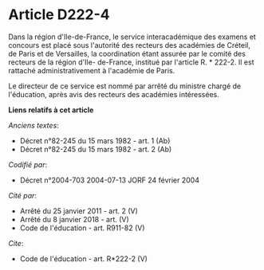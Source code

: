 # Article D222-4

Dans la région d'Ile-de-France, le service interacadémique des examens et concours est placé sous l'autorité des recteurs des
académies de Créteil, de Paris et de Versailles, la coordination étant assurée par le comité des recteurs de la région d'Ile-
de-France, institué par l'article R. * 222-2. Il est rattaché administrativement à l'académie de Paris. 

Le directeur de ce service est nommé par arrêté du ministre chargé de l'éducation, après avis des recteurs des académies
intéressées.

**Liens relatifs à cet article**

_Anciens textes_:

  - Décret n°82-245 du 15 mars 1982 - art. 1 (Ab)
  - Décret n°82-245 du 15 mars 1982 - art. 2 (Ab)

_Codifié par_:

  - Décret n°2004-703 2004-07-13 JORF 24 février 2004

_Cité par_:

  - Arrêté du 25 janvier 2011 - art. 2 (V)
  - Arrêté du 8 janvier 2018 - art. (V)
  - Code de l'éducation - art. R911-82 (V)

_Cite_:

  - Code de l'éducation - art. R*222-2 (V)
